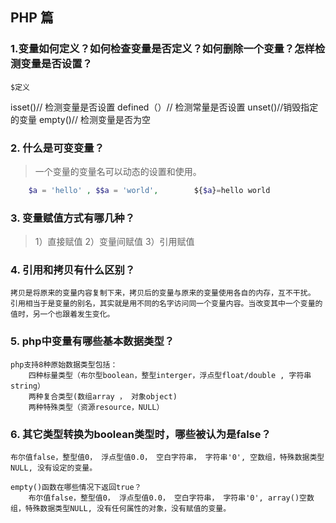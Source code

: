 
## PHP 篇


### 1.变量如何定义？如何检查变量是否定义？如何删除一个变量？怎样检测变量是否设置？
	$定义   
  isset()// 检测变量是否设置
	defined（）// 检测常量是否设置
	unset()//销毁指定的变量
	empty()// 检测变量是否为空


### 2. 什么是可变变量？
> 一个变量的变量名可以动态的设置和使用。
  
```php
    $a = 'hello' , $$a = 'world',        ${$a}=hello world
```

### 3. 变量赋值方式有哪几种？
> 1）直接赋值   2）变量间赋值   3）引用赋值


### 4. 引用和拷贝有什么区别？
	拷贝是将原来的变量内容复制下来，拷贝后的变量与原来的变量使用各自的内存，互不干扰。
	引用相当于是变量的别名，其实就是用不同的名字访问同一个变量内容。当改变其中一个变量的值时，另一个也跟着发生变化。
	

### 5. php中变量有哪些基本数据类型？
    php支持8种原始数据类型包括：
        四种标量类型（布尔型boolean，整型interger，浮点型float/double , 字符串string）
        两种复合类型(数组array ， 对象object)
        两种特殊类型（资源resource，NULL）


### 6. 其它类型转换为boolean类型时，哪些被认为是false？   
	布尔值false，整型值0， 浮点型值0.0， 空白字符串， 字符串'0', 空数组，特殊数据类型NULL, 没有设定的变量。
	
	empty()函数在哪些情况下返回true？
		布尔值false，整型值0， 浮点型值0.0， 空白字符串， 字符串'0', array()空数组，特殊数据类型NULL, 没有任何属性的对象，没有赋值的变量。
